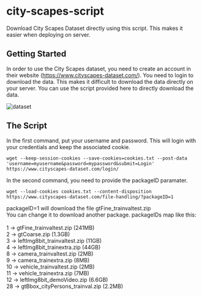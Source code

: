 # city-scapes-script
Download City Scapes Dataset directly using this script. This makes it easier when deploying on server.  

## Getting Started
In order to use the City Scapes dataset, you need to create an account in their website (https://www.cityscapes-dataset.com/). You need to login to download the data. This makes it difficult to download the data directly on your server. You can use the script provided here to directly download the data. 
<br /> 

![dataset](https://github.com/cemsaz/city-scapes-script/blob/master/readmefiles/dataset-image.png)

## The Script
In the first command, put your username and password. This will login with your credentials and keep the associated cookie.

```
wget --keep-session-cookies --save-cookies=cookies.txt --post-data 'username=myusername&password=mypassword&submit=Login' https://www.cityscapes-dataset.com/login/
```

In the second command, you need to provide the packageID paramater. 

```
wget --load-cookies cookies.txt --content-disposition https://www.cityscapes-dataset.com/file-handling/?packageID=1
```

packageID=1 will download the file gtFine_trainvaltest.zip <br /> 
You can change it to download another package. packageIDs map like this: <br /> <br />
1 -> gtFine_trainvaltest.zip (241MB) <br />
2 -> gtCoarse.zip (1.3GB) <br />
3 -> leftImg8bit_trainvaltest.zip (11GB) <br />
4 -> leftImg8bit_trainextra.zip (44GB) <br />
8 -> camera_trainvaltest.zip (2MB) <br />
9 -> camera_trainextra.zip (8MB) <br />
10 -> vehicle_trainvaltest.zip (2MB) <br />
11 -> vehicle_trainextra.zip (7MB) <br />
12 -> leftImg8bit_demoVideo.zip (6.6GB) <br />
28 -> gtBbox_cityPersons_trainval.zip (2.2MB) <br />
<br />
